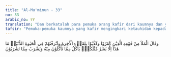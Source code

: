 ```yaml
---
title: "Al-Mu'minun - 33"
no: 33
arabic_no: ٣٣
translation: "Dan berkatalah para pemuka orang kafir dari kaumnya dan yang mendustakan pertemuan hari akhirat serta mereka yang telah Kami beri kemewahan dan kesenangan dalam kehidupan di dunia, “(Orang) ini tidak lain hanyalah manusia seperti kamu, dia makan apa yang kamu makan, dan dia minum apa yang kamu minum.”"
tafsir: "Pemuka-pemuka kaumnya yang kafir mengingkari ketauhidan kepada Allah, dan adanya kebangkitan dan hisab pada hari Kiamat karena terlalu cinta pada kemewahan hidup di dunia. Mereka menjawab seruan Nabi Hud dengan berkata, \"Orang ini (Hud) tidak lain hanyalah seorang manusia biasa seperti kamu, tidak mempunyai kelebihan, makan minum biasa seperti kita. Karena itu seruannya tak usah dihiraukan sama sekali.\""
---
```


وَقَالَ الْمَلَاُ مِنْ قَوْمِهِ الَّذِيْنَ كَفَرُوْا وَكَذَّبُوْا بِلِقَاۤءِ الْاٰخِرَةِ وَاَتْرَفْنٰهُمْ فِى الْحَيٰوةِ الدُّنْيَاۙ مَا هٰذَآ اِلَّا بَشَرٌ مِّثْلُكُمْۙ يَأْكُلُ مِمَّا تَأْكُلُوْنَ مِنْهُ وَيَشْرَبُ مِمَّا تَشْرَبُوْنَ 
